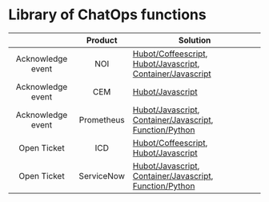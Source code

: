 # Library of ChatOps functions

|                   |   Product  | Solution                                                                                                                       |
|:-----------------:|:----------:|--------------------------------------------------------------------------------------------------------------------------------|
| Acknowledge event |     NOI    | [Hubot/Coffeescript](https://www.ibm.com), [Hubot/Javascript](http://www.ibm.com), [Container/Javascript](https://www.ibm.com) |
| Acknowledge event |     CEM    | [Hubot/Javascript](http://www.ibm.com)                                                                                         |
| Acknowledge event | Prometheus | [Hubot/Javascript](http://www.ibm.com), [Container/Javascript](https://www.ibm.com), [Function/Python](https://www.ibm.com)    |
| Open Ticket       |     ICD    | [Hubot/Coffeescript](https://www.ibm.com), [Hubot/Javascript](http://www.ibm.com)                                              |
| Open Ticket       | ServiceNow | [Hubot/Javascript](http://www.ibm.com), [Container/Javascript](https://www.ibm.com), [Function/Python](https://www.ibm.com)    |

